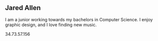 ## Jared Allen 

I am a junior working towards my bachelors in Computer Science. I enjoy graphic design, and I love finding new music. 

34.73.57.156
